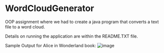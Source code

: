 # WordCloudGenerator
OOP assignment where we had to create a java program that converts a text file to a word cloud.

Details on running the application are within the README.TXT file.


Sample Output for Alice in Wonderland book:
![image](https://user-images.githubusercontent.com/99755989/157258374-33bb2a9f-0a01-41f7-9c2c-d8ca2f340743.png)
